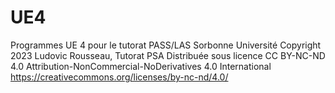 # UE4
Programmes  UE 4 pour le tutorat  PASS/LAS Sorbonne Université 
Copyright 2023 Ludovic Rousseau, Tutorat PSA
Distribuée sous licence CC BY-NC-ND 4.0 
Attribution-NonCommercial-NoDerivatives 4.0 International  
https://creativecommons.org/licenses/by-nc-nd/4.0/
